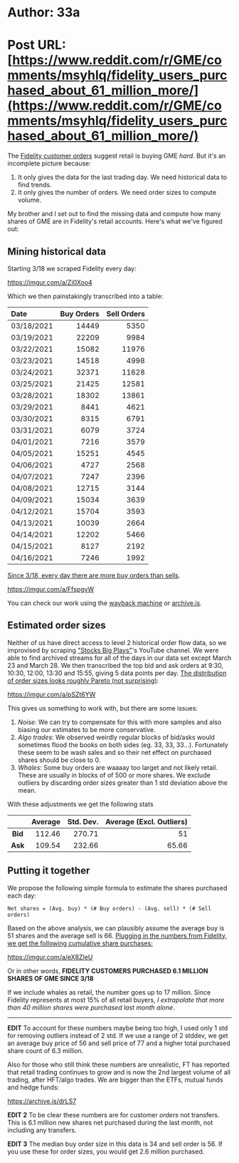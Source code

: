 # Author: 33a
# Post URL: [https://www.reddit.com/r/GME/comments/msyhlq/fidelity_users_purchased_about_61_million_more/](https://www.reddit.com/r/GME/comments/msyhlq/fidelity_users_purchased_about_61_million_more/)


The [Fidelity customer orders](https://eresearch.fidelity.com/eresearch/gotoBL/fidelityTopOrders.jhtml) suggest retail is buying GME *hard*.  But it's an incomplete picture because:

1. It only gives the data for the last trading day.  We need historical data to find trends.
2. It only gives the number of orders.  We need order sizes to compute volume.

My brother and I set out to find the missing data and compute how many shares of GME are in Fidelity's retail accounts.  Here's what we've figured out:

## Mining historical data

Starting 3/18 we scraped Fidelity every day:

https://imgur.com/a/Zi0Xoo4

Which we then painstakingly transcribed into a table:

| Date | Buy Orders | Sell Orders |
|:-----|-----------:|------------:|
| 03/18/2021 | 14449 | 5350 |
| 03/19/2021 | 22209 | 9984 |
| 03/22/2021 | 15082 | 11976 |
| 03/23/2021 | 14518 | 4998 |
| 03/24/2021 | 32371 | 11628 |
| 03/25/2021 | 21425 | 12581 |
| 03/28/2021 | 18302 | 13861 |
| 03/29/2021 | 8441 | 4621 |
| 03/30/2021 | 8315 | 6791 |
| 03/31/2021 | 6079 | 3724 |
| 04/01/2021 | 7216 | 3579 |
| 04/05/2021 | 15251 | 4545 |
| 04/06/2021 | 4727 | 2568 |
| 04/07/2021 | 7247 | 2396 |
| 04/08/2021 | 12715 | 3144 |
| 04/09/2021 | 15034 | 3639 |
| 04/12/2021 | 15704 | 3593 |
| 04/13/2021 | 10039 | 2664 |
| 04/14/2021 | 12202 | 5466 |
| 04/15/2021 | 8127 | 2192 |
| 04/16/2021 | 7246 | 1992 |

[Since 3/18, every day there are more buy orders than sells](https://docs.google.com/spreadsheets/d/e/2PACX-1vRjpGn7c6iozFnAs_nQFQUYNxTbS-Etkha5GUCVa5Br0y2Kv-sZ_tBKtc_tPhDYbPbps92jC3tSXLqH/pubchart?oid=124323433&format=interactive).

https://imgur.com/a/FfspgvW

You can check our work using the [wayback machine](https://web.archive.org/web/*/https://eresearch.fidelity.com/eresearch/gotoBL/fidelityTopOrders.jhtml) or [archive.is](https://archive.is/eresearch.fidelity.com).

## Estimated order sizes

Neither of us have direct access to level 2 historical order flow data, so we improvised by scraping ["Stocks Big Plays"](https://www.youtube.com/channel/UCdwwRjEyseTOUYxUWZn2Uqw)'s YouTube channel.
We were able to find archived streams for all of the days in our data set except March 23 and March 28.
We then transcribed the top bid and ask orders at 9:30, 10:30, 12:00, 13:30 and 15:55, giving 5 data points per day. 
[The distribution of order sizes looks roughly Pareto (not surprising)](https://docs.google.com/spreadsheets/d/e/2PACX-1vRjpGn7c6iozFnAs_nQFQUYNxTbS-Etkha5GUCVa5Br0y2Kv-sZ_tBKtc_tPhDYbPbps92jC3tSXLqH/pubchart?oid=442492841&format=interactive):

https://imgur.com/a/pSZt6YW

This gives us something to work with, but there are some issues:

1.  *Noise*:  We can try to compensate for this with more samples and also biasing our estimates to be more conservative.
2.  *Algo trades*: We observed weirdly regular blocks of bid/asks would sometimes flood the books on both sides (eg. 33, 33, 33...).  Fortunately these seem to be wash sales and so their net effect on purchased shares should be close to 0.
3.  *Whales*: Some buy orders are waaaay too larget and not likely retail.  These are usually in blocks of of 500 or more shares.  We exclude outliers by discarding order sizes greater than 1 std deviation above the mean.

With these adjustments we get the following stats

|    | Average | Std. Dev. | Average (Excl. Outliers) |
|:--:|--------:|----------:|-------------------------:|
| **Bid** | 112.46 | 270.71 | 51 |
| **Ask** | 109.54 | 232.66 | 65.66 |

## Putting it together

We propose the following simple formula to estimate the shares purchased each day:

```
Net shares = (Avg. buy) * (# Buy orders) - (Avg. sell) * (# Sell orders)
```

Based on the above analysis, we can plausibly assume the average buy is 51 shares and the average sell is 66.
[Plugging in the numbers from Fidelity, we get the following cumulative share purchases:](https://docs.google.com/spreadsheets/d/e/2PACX-1vRjpGn7c6iozFnAs_nQFQUYNxTbS-Etkha5GUCVa5Br0y2Kv-sZ_tBKtc_tPhDYbPbps92jC3tSXLqH/pubchart?oid=1738592533&format=interactive)

https://imgur.com/a/eX8ZleU

Or in other words, **FIDELITY CUSTOMERS PURCHASED 6.1 MILLION SHARES OF GME SINCE 3/18**

If we include whales as retail, the number goes up to 17 million.
Since Fidelity represents at most 15% of all retail buyers, *I extrapolate that more than 40 million shares were purchased last month alone*.

------

**EDIT** To account for these numbers maybe being too high, I used only 1 std for removing outliers instead of 2 std.  If we use a range of 2 stddev, we get an average buy price of 56 and sell price of 77 and a higher total purchased share count of 6.3 million.  

Also for those who still think these numbers are unrealistic, FT has reported that retail trading continues to grow and is now the 2nd largest volume of all trading, after HFT/algo trades.  We are bigger than the ETFs, mutual funds and hedge funds:

https://archive.is/drLS7

**EDIT 2**  To be clear these numbers are for customer *orders* not transfers.  This is 6.1 million new shares net purchased during the last month, not including any transfers.

**EDIT 3** The median buy order size in this data is 34 and sell order is 56.  If you use these for order sizes, you would get 2.6 million purchased.